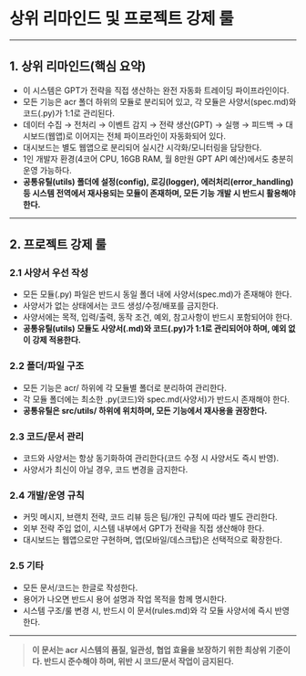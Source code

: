 # 상위 리마인드 및 프로젝트 강제 룰

---

## 1. 상위 리마인드(핵심 요약)

- 이 시스템은 GPT가 전략을 직접 생산하는 완전 자동화 트레이딩 파이프라인이다.
- 모든 기능은 acr 폴더 하위의 모듈로 분리되어 있고, 각 모듈은 사양서(spec.md)와 코드(.py)가 1:1로 관리된다.
- 데이터 수집 → 전처리 → 이벤트 감지 → 전략 생산(GPT) → 실행 → 피드백 → 대시보드(웹앱)로 이어지는 전체 파이프라인이 자동화되어 있다.
- 대시보드는 별도 웹앱으로 분리되어 실시간 시각화/모니터링을 담당한다.
- 1인 개발자 환경(4코어 CPU, 16GB RAM, 월 8만원 GPT API 예산)에서도 충분히 운영 가능하다.
- **공통유틸(utils) 폴더에 설정(config), 로깅(logger), 에러처리(error_handling) 등 시스템 전역에서 재사용되는 모듈이 존재하며, 모든 기능 개발 시 반드시 활용해야 한다.**

---

## 2. 프로젝트 강제 룰

### 2.1 사양서 우선 작성
- 모든 모듈(.py) 파일은 반드시 동일 폴더 내에 사양서(spec.md)가 존재해야 한다.
- 사양서가 없는 상태에서는 코드 생성/수정/배포를 금지한다.
- 사양서에는 목적, 입력/출력, 동작 조건, 예외, 참고사항이 반드시 포함되어야 한다.
- **공통유틸(utils) 모듈도 사양서(.md)와 코드(.py)가 1:1로 관리되어야 하며, 예외 없이 강제 적용한다.**

### 2.2 폴더/파일 구조
- 모든 기능은 acr/ 하위에 각 모듈별 폴더로 분리하여 관리한다.
- 각 모듈 폴더에는 최소한 .py(코드)와 spec.md(사양서)가 반드시 존재해야 한다.
- **공통유틸은 src/utils/ 하위에 위치하며, 모든 기능에서 재사용을 권장한다.**

### 2.3 코드/문서 관리
- 코드와 사양서는 항상 동기화하여 관리한다(코드 수정 시 사양서도 즉시 반영).
- 사양서가 최신이 아닐 경우, 코드 변경을 금지한다.

### 2.4 개발/운영 규칙
- 커밋 메시지, 브랜치 전략, 코드 리뷰 등은 팀/개인 규칙에 따라 별도 관리한다.
- 외부 전략 주입 없이, 시스템 내부에서 GPT가 전략을 직접 생산해야 한다.
- 대시보드는 웹앱으로만 구현하며, 앱(모바일/데스크탑)은 선택적으로 확장한다.

### 2.5 기타
- 모든 문서/코드는 한글로 작성한다.
- 용어가 나오면 반드시 용어 설명과 작업 목적을 함께 명시한다.
- 시스템 구조/룰 변경 시, 반드시 이 문서(rules.md)와 각 모듈 사양서에 즉시 반영한다.

---

> **이 문서는 acr 시스템의 품질, 일관성, 협업 효율을 보장하기 위한 최상위 기준이다. 반드시 준수해야 하며, 위반 시 코드/문서 작업이 금지된다.** 